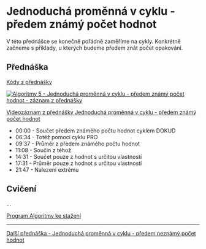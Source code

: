 # Jednoduchá proměnná v cyklu - předem známý počet hodnot

V této přednášce se konečně pořádně zaměříme na cykly. Konkrétně začneme s příklady, u kterých budeme předem znát počet opakování.

## Přednáška

[Kódy z přednášky](https://github.com/PetrVobornik/prednasky/tree/master/Algoritmy/03-Predem-znamy-pocet/prednaska)

[![Algoritmy 5 - Jednoduchá proměnná v cyklu - předem známý počet hodnot - záznam z přednášky](https://img.youtube.com/vi/BfZCzN3ECEI/0.jpg)](https://www.youtube.com/watch?v=BfZCzN3ECEI&list=PLxTqV9i8bnb-BL7IhBCQ3qgXA0TRDg_JT)

[Videozáznam z přednášky Jednoduchá proměnná v cyklu - předem známý počet hodnot](https://www.youtube.com/watch?v=BfZCzN3ECEI&list=PLxTqV9i8bnb-BL7IhBCQ3qgXA0TRDg_JT)

* 00:00​ - Součet předem známého počtu hodnot cyklem DOKUD
* 06:34​ - Totéž pomocí cyklu PRO
* 09:37​ - Průměr z předem známého počtu hodnot
* 11:08​ - Součin z téhož
* 14:31​ - Součet pouze z hodnot s určitou vlastností
* 17:31​ - Průměr pouze z hodnot s určitou vlastností
* 21:47​ - Nalezení extrému

## Cvičení

...

[Program Algoritmy ke stažení](https://github.com/PetrVobornik/prednasky/tree/master/Algoritmy/Program/)

---

[Další přednáška - Jednoduchá proměnná v cyklu - předem neznámý počet hodnot](https://github.com/PetrVobornik/prednasky/tree/master/Algoritmy/04-Predem-neznamy-pocet)

